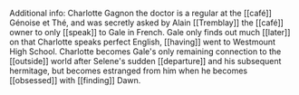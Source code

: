Additional info: Charlotte Gagnon the doctor is a regular at the [[café]] Génoise et Thé, and was secretly asked by Alain [[Tremblay]] the [[café]] owner to only [[speak]] to Gale in French. Gale only finds out much [[later]] on that Charlotte speaks perfect English, [[having]] went to Westmount High School. Charlotte becomes Gale's only remaining connection to the [[outside]] world after Selene's sudden [[departure]] and his subsequent hermitage, but becomes estranged from him when he becomes [[obsessed]] with [[finding]] Dawn.


